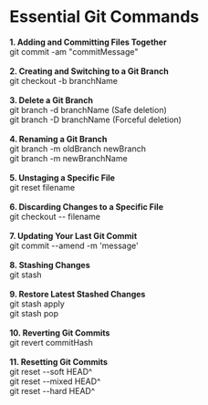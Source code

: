# Essential Git Commands

**1. Adding and Committing Files Together**<br>
git commit -am "commitMessage"<br>
<br>
**2. Creating and Switching to a Git Branch**<br>
git checkout -b branchName<br>
<br>
**3. Delete a Git Branch**<br>
git branch -d branchName (Safe deletion)<br>
git branch -D branchName (Forceful deletion)<br>
<br>
**4. Renaming a Git Branch**<br>
git branch -m oldBranch newBranch<br>
git branch -m newBranchName<br>
<br>
**5. Unstaging a Specific File**<br>
git reset filename<br>
<br>
**6. Discarding Changes to a Specific File**<br>
git checkout -- filename<br>
<br>
**7. Updating Your Last Git Commit**<br>
git commit --amend -m 'message'<br>
<br>
**8. Stashing Changes**<br>
git stash<br>
<br>
**9. Restore Latest Stashed Changes**<br>
git stash apply<br>
git stash pop<br>
<br>
**10. Reverting Git Commits**<br>
git revert commitHash<br>
<br>
**11. Resetting Git Commits**<br>
git reset --soft HEAD^<br>
git reset --mixed HEAD^<br>
git reset --hard HEAD^<br>
<br>
